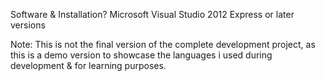 
Software & Installation?
Microsoft Visual Studio 2012 Express or later versions

Note: This is not the final version of the complete development project, as this is a demo version to showcase the languages i used during development & for learning purposes.
